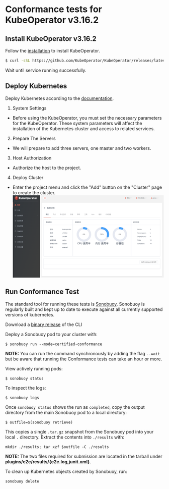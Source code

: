# Conformance tests for KubeOperator v3.16.2

## Install KubeOperator v3.16.2

Follow the [installation](https://kubeoperator.io/docs/installation/install/) to install KubeOperator.

```bash
$ curl -sSL https://github.com/KubeOperator/KubeOperator/releases/latest/download/quick_start.sh | sh
```

Wait until service running successfully.

## Deploy Kubernetes

Deploy Kubernetes according to the [documentation](https://kubeoperator.io/docs/quick_start/cluster_planning/manual/).

1. System Settings
- Before using the KubeOperator, you must set the necessary parameters for the KubeOperator. These system parameters will affect the installation of the Kubernetes cluster and access to related services.

2. Prepare The Servers
- We will prepare to add three servers, one master and two workers.

3. Host Authorization
- Authorize the host to the project.

4. Deploy Cluster
- Enter the project menu and click the "Add" button on the "Cluster" page to create the cluster.
![](cluster.png)

## Run Conformance Test

The standard tool for running these tests is
[Sonobuoy](https://github.com/heptio/sonobuoy).  Sonobuoy is
regularly built and kept up to date to execute against all
currently supported versions of kubernetes.

Download a [binary release](https://github.com/heptio/sonobuoy/releases) of the CLI

Deploy a Sonobuoy pod to your cluster with:

```
$ sonobuoy run --mode=certified-conformance
```

**NOTE:** You can run the command synchronously by adding the flag `--wait` but be aware that running the Conformance tests can take an hour or more.

View actively running pods:

```
$ sonobuoy status
```

To inspect the logs:

```
$ sonobuoy logs
```

Once `sonobuoy status` shows the run as `completed`, copy the output directory from the main Sonobuoy pod to a local directory:

```
$ outfile=$(sonobuoy retrieve)
```

This copies a single `.tar.gz` snapshot from the Sonobuoy pod into your local
`.` directory. Extract the contents into `./results` with:

```
mkdir ./results; tar xzf $outfile -C ./results
```

**NOTE:** The two files required for submission are located in the tarball under **plugins/e2e/results/{e2e.log,junit.xml}**.

To clean up Kubernetes objects created by Sonobuoy, run:

```
sonobuoy delete
```
